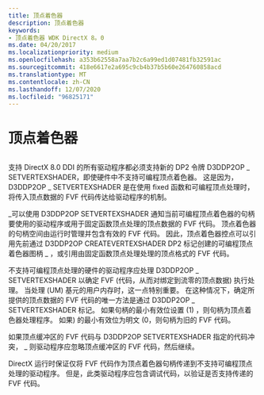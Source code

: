 ```yaml
---
title: 顶点着色器
description: 顶点着色器
keywords:
- 顶点着色器 WDK DirectX 8。0
ms.date: 04/20/2017
ms.localizationpriority: medium
ms.openlocfilehash: a353b62558a7aa7b2c6a99ed1d07481fb32591ac
ms.sourcegitcommit: 418e6617e2a695c9cb4b37b5b60e264760858acd
ms.translationtype: MT
ms.contentlocale: zh-CN
ms.lasthandoff: 12/07/2020
ms.locfileid: "96825171"
---
```

# <a name="vertex-shaders"></a>顶点着色器


## <span id="ddk_vertex_shaders_gg"></span><span id="DDK_VERTEX_SHADERS_GG"></span>


支持 DirectX 8.0 DDI 的所有驱动程序都必须支持新的 DP2 令牌 D3DDP2OP \_ SETVERTEXSHADER，即使硬件中不支持可编程顶点着色器。 这是因为，D3DDP2OP \_ SETVERTEXSHADER 是在使用 fixed 函数和可编程顶点处理时，将传入顶点数据的 FVF 代码传达给驱动程序的机制。

\_可以使用 D3DDP2OP SETVERTEXSHADER 通知当前可编程顶点着色器的句柄要使用的驱动程序或用于固定函数顶点处理的顶点数据的 FVF 代码。 顶点着色器的句柄空间由运行时管理并包含有效的 FVF 代码。 因此，顶点着色器控点可以引用先前通过 D3DDP2OP CREATEVERTEXSHADER DP2 标记创建的可编程顶点着色器图柄 \_ ，或引用由固定函数顶点处理处理的顶点格式的 FVF 代码。

不支持可编程顶点处理的硬件的驱动程序应处理 D3DDP2OP \_ SETVERTEXSHADER 以确定 FVF (代码，从而对绑定到流零的顶点数据) 执行处理。 当处理 (UM) 基元的用户内存时，这一点特别重要。 在这种情况下，确定所提供的顶点数据的 FVF 代码的唯一方法是通过 D3DDP2OP \_ SETVERTEXSHADER 标记。 如果句柄的最小有效位设置 (1) ，则句柄为顶点着色器处理程序。 如果) 的最小有效位为明文 (0，则句柄为旧的 FVF 代码。

如果顶点缓冲区的 FVF 代码与 D3DDP2OP SETVERTEXSHADER 指定的代码冲突， \_ 则驱动程序应忽略顶点缓冲区的 FVF 代码，然后继续。

DirectX 运行时保证仅将 FVF 代码作为顶点着色器句柄传递到不支持可编程顶点处理的驱动程序。 但是，此类驱动程序应包含调试代码，以验证是否支持传递的 FVF 代码。

 

 





